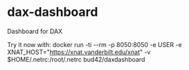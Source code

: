 # dax-dashboard
Dashboard for DAX

Try it now with:
docker run -ti --rm -p 8050:8050 -e USER -e XNAT_HOST="https://xnat.vanderbilt.edu/xnat" -v $HOME/.netrc:/root/.netrc bud42/daxdashboard
